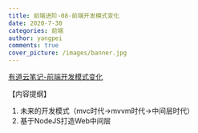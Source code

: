 ```yaml
---
title: 前端进阶-08-前端开发模式变化
date: 2020-7-30
categories: 前端
author: yangpei
comments: true
cover_picture: /images/banner.jpg
---
```


[有道云笔记-前端开发模式变化](https://note.youdao.com/ynoteshare1/index.html?id=326804064be687c5a23315deb70506c3&type=note)

【内容提纲】
1. 未来的开发模式（mvc时代->mvvm时代->中间层时代）
2. 基于NodeJS打造Web中间层